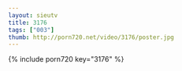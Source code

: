 ```yaml
--- 
layout: sieutv
title: 3176
tags: ["003"]
thumb: http://porn720.net/video/3176/poster.jpg
---
```

{% include porn720 key="3176" %} 
